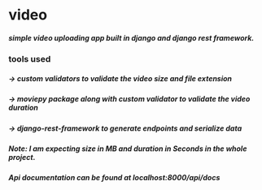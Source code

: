 # video

##### simple video uploading app built in django and django rest framework.

### tools used

##### -> custom validators to validate the video size and file extension
##### -> moviepy package along with custom validator to validate the video duration
##### -> django-rest-framework to generate endpoints and serialize data

##### Note: I am expecting size in MB and duration in Seconds in the whole project.
##### Api documentation can be found at localhost:8000/api/docs
